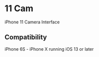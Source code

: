 # 11 Cam

iPhone 11 Camera Interface

## Compatibility

iPhone 6S - iPhone X running iOS 13 or later
